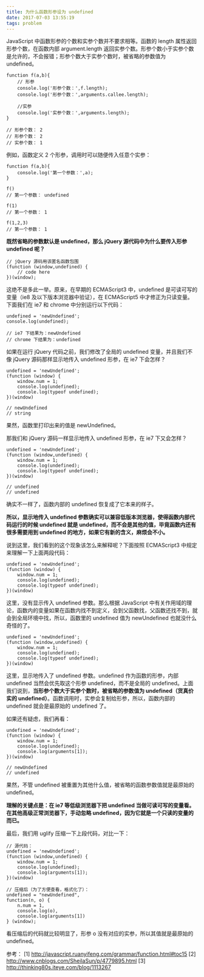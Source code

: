 ```yaml
---
title: 为什么函数形参设为 undefined
date: 2017-07-03 13:55:19
tags: problem
---
```


JavaScript 中函数形参的个数和实参个数并不要求相等。函数的 length 属性返回形参个数，在函数内部 argument.length 返回实参个数。形参个数小于实参个数是允许的，不会报错；形参个数大于实参个数时，被省略的参数值为 undefined。

<!-- more -->

```
function f(a,b){
    // 形参
    console.log('形参个数：',f.length);
    console.log('形参个数：',arguments.callee.length);

    //实参
    console.log('实参个数：',arguments.length);
}

// 形参个数： 2
// 形参个数： 2
// 实参个数： 1
```

例如，函数定义 2 个形参，调用时可以随便传入任意个实参：

```
function f(a,b){
    console.log('第一个参数：',a);
}

f()
// 第一个参数： undefined

f(1)
// 第一个参数： 1

f(1,2,3)
// 第一个参数： 1
```

**既然省略的参数默认是 undefined，那么 jQuery 源代码中为什么要传入形参 undefined 呢？**

```
// jQuery 源码用该匿名函数包围
(function (window,undefined) {
    // code here
})(window);
```

这绝不是多此一举。原来，在早期的 ECMAScript3 中，undefined 是可读可写的变量（ie8 及以下版本浏览器中验证），在 ECMAScript5 中才修正为只读变量。下面我们在 ie7 和 chrome 中分别运行以下代码：

```
undefined = 'newUndefined';
console.log(undefined);

// ie7 下结果为：newUndefined
// chrome 下结果为：undefined
```

如果在运行 jQuery 代码之前，我们修改了全局的 undefined 变量，并且我们不像 jQuery 源码那样显示地传入 undefined 形参，在 ie7 下会怎样？

```
undefined = 'newUndefined';
(function (window) {
    window.num = 1;
    console.log(undefined);
    console.log(typeof undefined);
})(window)

// newUndefined
// string 
```

果然，函数里打印出来的值是 newUndefined。

那我们和 jQuery 源码一样显示地传入 undefined 形参，在 ie7 下又会怎样？

```
undefined = 'newUndefined';
(function (window,undefined) {
    window.num = 1;
    console.log(undefined);
    console.log(typeof undefined);
})(window)

// undefined
// undefined
```

确实不一样了，函数内部的 undefined 恢复成了它本来的样子。

**所以，显示地传入 undefined 参数确实可以兼容低版本浏览器，使得函数内部代码运行的时候 undefined 就是 undefined，而不会是其他的值，毕竟函数内还有很多需要用到 undefined 的地方，如果它有新的含义，麻烦会不小。**

说到这里，我们看到的这个现象该怎么来解释呢？下面按照 ECMAScript3 中规定来理解一下上面两段代码：

```
undefined = 'newUndefined';
(function (window) {
    window.num = 1;
    console.log(undefined);
    console.log(typeof undefined);
})(window)
```

这里，没有显示传入 undefined 参数。那么根据 JavaScript 中有关作用域的理论，函数内的变量如果在函数内找不到定义，会到父函数找，父函数还找不到，就会到全局环境中找，所以，函数里的 undefined 值为 newUndefined 也就没什么奇怪的了。

```
undefined = 'newUndefined';
(function (window,undefined) {
    window.num = 1;
    console.log(undefined);
    console.log(typeof undefined);
})(window)
```

这里，显示地传入了 undefined 参数。undefined 作为函数的形参，内部 undefined 当然会优先取这个形参 undefined，而不是全局的 undefined。上面我们说到，**当形参个数大于实参个数时，被省略的参数值为 undefined（货真价实的 undefined）**。函数调用时，实参会复制给形参，所以，函数内部的 undefined 就会是最原始的 undefined 了。

如果还有疑虑，我们再看：

```
undefined = 'newUndefined';
(function (window) {
    window.num = 1;
    console.log(undefined);
    console.log(arguments[1]);
})(window)

// newUndefined 
// undefined
```

果然，不管 undefined 被重置为其他什么值，被省略的函数参数值就是最原始的 undefined。

**理解的关键点是：在 ie7 等低级浏览器下把 undefined 当做可读可写的变量看。在其他高级正常浏览器下，手动忽略 undefined，因为它就是一个只读的变量的而已。**

最后，我们用 uglify 压缩一下上段代码，对比一下：

```
// 源代码：
undefined = 'newUndefined';
(function (window,undefined) {
    window.num = 1;
    console.log(undefined);
    console.log(arguments[1]);
})(window)

// 压缩后（为了方便查看，格式化了）：
undefined = "newUndefined",
function(n, o) {
	n.num = 1,
	console.log(o),
	console.log(arguments[1])
} (window);
```

看压缩后的代码就比较明显了，形参 o 没有对应的实参，所以其值就是最原始的 undefined。



参考：
[1] http://javascript.ruanyifeng.com/grammar/function.html#toc15
[2] http://www.cnblogs.com/SheilaSun/p/4779895.html
[3] http://thinking80s.iteye.com/blog/1113267